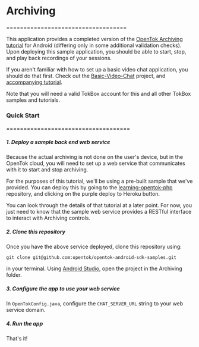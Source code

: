 # Archiving
===================================

This application provides a completed version of the [OpenTok Archiving tutorial](https://tokbox.com/developer/tutorials/android/archiving/) for Android (differing only in some additional validation checks). Upon deploying this sample application, you should be able to start, stop, and play back recordings of your sessions.

If you aren't familiar with how to set up a basic video chat application, you should do that first. Check out the [Basic-Video-Chat](https://github.com/opentok/opentok-android-sdk-samples/tree/master/Basic-Video-Chat) project, and [accompanying tutorial](https://tokbox.com/developer/tutorials/android/basic-video-chat/). 

Note that you will need a valid TokBox account for this and all other TokBox samples and tutorials.


### Quick Start
====================================

##### 1. Deploy a sample back end web service
Because the actual archiving is not done on the user's device, but in the OpenTok cloud, you will need to set up a web service that communicates with it to start and stop archiving.

For the purposes of this tutorial, we'll be using a pre-built sample that we've provided. You can deploy this by going to the [learning-opentok-php](https://github.com/opentok/learning-opentok-php) repository, and clicking on the purple deploy to Heroku button.

You can look through the details of that tutorial at a later point. For now, you just need to know that the sample web service provides a RESTful interface to interact with Archiving controls.

##### 2. Clone this repository
Once you have the above service deployed, clone this repository using:

```git clone git@github.com:opentok/opentok-android-sdk-samples.git```

in your terminal. Using [Android Studio](https://developer.android.com/studio/index.html), open the project in the Archiving folder.

##### 3. Configure the app to use your web service
In `OpenTokConfig.java`, configure the `CHAT_SERVER_URL` string to your web service domain.

##### 4. Run the app
That's it!